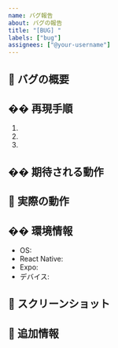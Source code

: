 ```yaml
---
name: バグ報告
about: バグの報告
title: "[BUG] "
labels: ["bug"]
assignees: ["@your-username"]
---
```


## 🐛 バグの概要

<!-- バグの詳細な説明 -->

## �� 再現手順

1.
2.
3.

## �� 期待される動作

<!-- 正常な場合の動作 -->

## 📱 実際の動作

<!-- 現在の動作 -->

## �� 環境情報

- OS:
- React Native:
- Expo:
- デバイス:

## 📸 スクリーンショット

<!-- 可能であれば -->

## 📝 追加情報

<!-- その他の情報 -->
